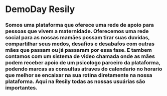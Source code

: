 # DemoDay Resily

### Somos uma plataforma que oferece uma rede de apoio para pessoas que vivem a maternidade. Oferecemos uma rede social para as nossas mamães possam tirar suas duvidas, compartilhar seus medos, desafios e desabafos com outras mães que passam ou já passaram por essa fase. E tambem contamos com um sistema de video chamada onde as mães podem receber apoio de um psicologo parceiro da plataforma, podendo marcas as consultas atraves do calendario no horario que melhor se encaixar na sua rotina diretamente na nossa plataforma. Aqui na Resily todas as nossas usuárias são importantes.
